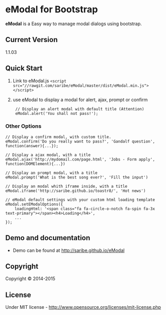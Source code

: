 # eModal for Bootstrap
**eModal** is a Easy way to manage modal dialogs using bootstrap.


## Current Version
1.1.03

## Quick Start

1. Link to eModal.js `<script src="//rawgit.com/saribe/eModal/master/dist/eModal.min.js"></script>`
2. use eModal to display a modal for alert, ajax, prompt or confirm

		// Display an alert modal with default title (Attention)
		eModal.alert('You shall not pass!');

### Other Options
	// Display a confirm modal, with custom title.
	eModal.confirm('Do you really want to pass?', 'Gandalf question', function(answer){...});
	
	// Display a ajax modal, with a title
	eModal.ajax('http://mydomail.com/page.html', 'Jobs - Form apply', function(DOMElement){...})
	
	// Display an prompt modal, with a title
	eModal.prompt('What is the best song ever?', 'Fill the input')
	
	// Display an modal whith iframe inside, with a title
	eModal.iframe('http://saribe.github.io/toastr8/', 'Hot news')
			
	// eModal default settings with your custom html loading template
	eModal.setEModalOptions({ 
        loadingHtml: '<span class="fa fa-circle-o-notch fa-spin fa-3x text-primary"></span><h4>Loading</h4>',
        ...
    });

## Demo and documentation
- Demo can be found at http://saribe.github.io/eModal

## Copyright
Copyright © 2014-2015 

## License
Under MIT license - http://www.opensource.org/licenses/mit-license.php
